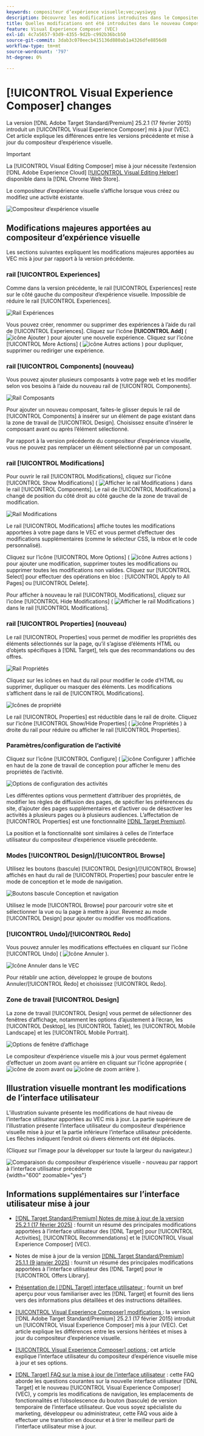 ```yaml
---
keywords: compositeur d’expérience visuelle;vec;wysiwyg
description: Découvrez les modifications introduites dans le Compositeur d’expérience visuelle (VEC) dans la version Adobe Target 25.2.1 (17 février 2025).
title: Quelles modifications ont été introduites dans le nouveau Compositeur d’expérience visuelle (VEC) ?
feature: Visual Experience Composer (VEC)
exl-id: 4c7a5657-93d9-4355-9d2b-c992b36bcb50
source-git-commit: 3dab3c070eecb415136d880ab1a4326dfe8856d8
workflow-type: tm+mt
source-wordcount: '797'
ht-degree: 0%

---
```


# [!UICONTROL Visual Experience Composer] changes

La version [!DNL Adobe Target Standard/Premium] 25.2.1 (17 février 2015) introduit un [!UICONTROL Visual Experience Composer] mis à jour (VEC). Cet article explique les différences entre les versions précédente et mise à jour du compositeur d’expérience visuelle.

>[!IMPORTANT]
>
>La [!UICONTROL Visual Editing Composer] mise à jour nécessite l’extension [!DNL Adobe Experience Cloud] [[!UICONTROL Visual Editing Helper]](/help/main/c-experiences/c-visual-experience-composer/r-troubleshoot-composer/visual-editing-helper-extension.md) disponible dans la [!DNL Chrome Web Store].

Le compositeur d’expérience visuelle s’affiche lorsque vous créez ou modifiez une activité existante.

![Compositeur d’expérience visuelle](/help/main/c-experiences/c-visual-experience-composer/assets/vec-highlight-refresh.png)

## Modifications majeures apportées au compositeur d’expérience visuelle

Les sections suivantes expliquent les modifications majeures apportées au VEC mis à jour par rapport à la version précédente.

### rail [!UICONTROL Experiences]

Comme dans la version précédente, le rail [!UICONTROL Experiences] reste sur le côté gauche du compositeur d’expérience visuelle. Impossible de réduire le rail [!UICONTROL Experiences].

![Rail Expériences](/help/main/c-experiences/c-visual-experience-composer/assets/experiences-panel.png)

Vous pouvez créer, renommer ou supprimer des expériences à l’aide du rail de [!UICONTROL Experiences]. Cliquez sur l’icône **[!UICONTROL Add]** ( ![icône Ajouter](/help/main/assets/icons/Add.svg) ) pour ajouter une nouvelle expérience. Cliquez sur l’icône [!UICONTROL More Actions] ( ![icône Autres actions](/help/main/assets/icons/MoreSmall.svg) ) pour dupliquer, supprimer ou rediriger une expérience.

### rail [!UICONTROL Components] (nouveau)

Vous pouvez ajouter plusieurs composants à votre page web et les modifier selon vos besoins à l’aide du nouveau rail de [!UICONTROL Components].

![Rail Composants](/help/main/c-experiences/c-visual-experience-composer/assets/components-panel.png)

Pour ajouter un nouveau composant, faites-le glisser depuis le rail de [!UICONTROL Components] à insérer sur un élément de page existant dans la zone de travail de [!UICONTROL Design]. Choisissez ensuite d’insérer le composant avant ou après l’élément sélectionné.

Par rapport à la version précédente du compositeur d’expérience visuelle, vous ne pouvez pas remplacer un élément sélectionné par un composant.

### rail [!UICONTROL Modifications]

Pour ouvrir le rail [!UICONTROL Modifications], cliquez sur l’icône [!UICONTROL Show Modifications] ( ![Afficher le rail Modifications](/help/main/assets/icons/History.svg) ) dans le rail [!UICONTROL Components]. Le rail de [!UICONTROL Modifications] a changé de position du côté droit au côté gauche de la zone de travail de modification.

![Rail Modifications](/help/main/c-experiences/c-visual-experience-composer/assets/modifications-panel.png)

Le rail [!UICONTROL Modifications] affiche toutes les modifications apportées à votre page dans le VEC et vous permet d’effectuer des modifications supplémentaires (comme le sélecteur CSS, la mbox et le code personnalisé).

Cliquez sur l’icône [!UICONTROL More Options] ( ![icône Autres actions](/help/main/assets/icons/MoreSmall.svg) ) pour ajouter une modification, supprimer toutes les modifications ou supprimer toutes les modifications non valides. Cliquez sur [!UICONTROL Select] pour effectuer des opérations en bloc : [!UICONTROL Apply to All Pages] ou [!UICONTROL Delete].

Pour afficher à nouveau le rail [!UICONTROL Modifications], cliquez sur l’icône [!UICONTROL Hide Modifications] ( ![Afficher le rail Modifications](/help/main/assets/icons/History.svg) ) dans le rail [!UICONTROL Modifications].

### rail [!UICONTROL Properties] (nouveau)

Le rail [!UICONTROL Properties] vous permet de modifier les propriétés des éléments sélectionnés sur la page, qu’il s’agisse d’éléments HTML ou d’objets spécifiques à [!DNL Target], tels que des recommandations ou des offres.

![Rail Propriétés](/help/main/c-experiences/c-visual-experience-composer/assets/properties-panel.png)

Cliquez sur les icônes en haut du rail pour modifier le code d’HTML ou supprimer, dupliquer ou masquer des éléments. Les modifications s’affichent dans le rail de [!UICONTROL Modifications].

![Icônes de propriété](/help/main/c-experiences/c-visual-experience-composer/assets/options-icons.png)

Le rail [!UICONTROL Properties] est réductible dans le rail de droite. Cliquez sur l’icône [!UICONTROL Show/Hide Properties] ( ![icône Propriétés](/help/main/assets/icons/Propertie.svg) ) à droite du rail pour réduire ou afficher le rail [!UICONTROL Properties].

### Paramètres/configuration de l’activité

Cliquez sur l’icône [!UICONTROL Configure] ( ![icône Configurer](/help/main/assets/icons/Setting.svg) ) affichée en haut de la zone de travail de conception pour afficher le menu des propriétés de l’activité.

![Options de configuration des activités](/help/main/c-experiences/c-visual-experience-composer/assets/configure-options.png)

Les différentes options vous permettent d’attribuer des propriétés, de modifier les règles de diffusion des pages, de spécifier les préférences du site, d’ajouter des pages supplémentaires et d’activer ou de désactiver les activités à plusieurs pages ou à plusieurs audiences. L’affectation de [!UICONTROL Properties] est une fonctionnalité [[!DNL Target Premium]](/help/main/c-intro/intro.md#premium).

La position et la fonctionnalité sont similaires à celles de l’interface utilisateur du compositeur d’expérience visuelle précédente.

### Modes [!UICONTROL Design]/[!UICONTROL Browse]

Utilisez les boutons (bascule) [!UICONTROL Design]/[!UICONTROL Browse] affichés en haut du rail de [!UICONTROL Properties] pour basculer entre le mode de conception et le mode de navigation.

![Boutons bascule Conception et navigation](/help/main/c-experiences/c-visual-experience-composer/assets/design-browse-mode.png)

Utilisez le mode [!UICONTROL Browse] pour parcourir votre site et sélectionner la vue ou la page à mettre à jour. Revenez au mode [!UICONTROL Design] pour ajouter ou modifier vos modifications.

### [!UICONTROL Undo]/[!UICONTROL Redo]

Vous pouvez annuler les modifications effectuées en cliquant sur l’icône [!UICONTROL Undo] ( ![Icône Annuler](/help/main/assets/icons/Undo.svg) ).

![Icône Annuler dans le VEC](/help/main/c-experiences/c-visual-experience-composer/assets/undo.png)

Pour rétablir une action, développez le groupe de boutons Annuler/[!UICONTROL Redo] et choisissez [!UICONTROL Redo].

### Zone de travail [!UICONTROL Design]

La zone de travail [!UICONTROL Design] vous permet de sélectionner des fenêtres d’affichage, notamment les options d’ajustement à l’écran, les [!UICONTROL Desktop], les [!UICONTROL Tablet], les [!UICONTROL Mobile Landscape] et les [!UICONTROL Mobile Portrait].

![Options de fenêtre d’affichage](/help/main/c-experiences/c-visual-experience-composer/assets/viewports.png)

Le compositeur d’expérience visuelle mis à jour vous permet également d’effectuer un zoom avant ou arrière en cliquant sur l’icône appropriée ( ![icône de zoom avant](/help/main/assets/icons/ZoomIn.svg) ou ![icône de zoom arrière](/help/main/assets/icons/ZoomOut.svg) ).

## Illustration visuelle montrant les modifications de l’interface utilisateur

L’illustration suivante présente les modifications de haut niveau de l’interface utilisateur apportées au VEC mis à jour. La partie supérieure de l’illustration présente l’interface utilisateur du compositeur d’expérience visuelle mise à jour et la partie inférieure l’interface utilisateur précédente. Les flèches indiquent l’endroit où divers éléments ont été déplacés.

(Cliquez sur l’image pour la développer sur toute la largeur du navigateur.)

![Comparaison du compositeur d’expérience visuelle - nouveau par rapport à l’interface utilisateur précédente](/help/main/c-experiences/c-visual-experience-composer/assets/vec-comparison.png){width="600" zoomable="yes"}

## Informations supplémentaires sur l’interface utilisateur mise à jour

* [[!DNL Target Standard/Premium] Notes de mise à jour de la version 25.2.1 (17 février 2025)](/help/main/r-release-notes/release-notes-for-previous-releases.md#ui-update-2) : fournit un résumé des principales modifications apportées à l’interface utilisateur des [!DNL Target] pour [!UICONTROL Activities], [!UICONTROL Recommendations] et le [!UICONTROL Visual Experience Composer] (VEC).

* Notes de mise à jour de la version [[!DNL Target Standard/Premium] 25.1.1 (9 janvier 2025)](/help/main/r-release-notes/release-notes-for-previous-releases.md#ui-update-1) : fournit un résumé des principales modifications apportées à l’interface utilisateur des [!DNL Target] pour le [!UICONTROL Offers Library].

* [Présentation de l [!DNL Target] interface utilisateur ](/help/main/c-intro/understand-the-target-ui.md) : fournit un bref aperçu pour vous familiariser avec les [!DNL Target] et fournit des liens vers des informations plus détaillées et des instructions détaillées.

* [[!UICONTROL Visual Experience Composer] modifications ](/help/main/c-experiences/c-visual-experience-composer/vec-changes.md) : la version [!DNL Adobe Target Standard/Premium] 25.2.1 (17 février 2015) introduit un [!UICONTROL Visual Experience Composer] mis à jour (VEC). Cet article explique les différences entre les versions héritées et mises à jour du compositeur d’expérience visuelle.

* [[!UICONTROL Visual Experience Composer] options ](/help/main/c-experiences/c-visual-experience-composer/viztarget-options.md) : cet article explique l’interface utilisateur du compositeur d’expérience visuelle mise à jour et ses options.

* [[!DNL Target] FAQ sur la mise à jour de l’interface utilisateur](/help/main/c-intro/updated-ui-faq.md) : cette FAQ aborde les questions courantes sur la nouvelle interface utilisateur [!DNL Target] et le nouveau [!UICONTROL Visual Experience Composer] (VEC), y compris les modifications de navigation, les emplacements de fonctionnalités et l’obsolescence du bouton (bascule) de version temporaire de l’interface utilisateur. Que vous soyez spécialiste du marketing, développeur ou administrateur, cette FAQ vous aide à effectuer une transition en douceur et à tirer le meilleur parti de l’interface utilisateur mise à jour.